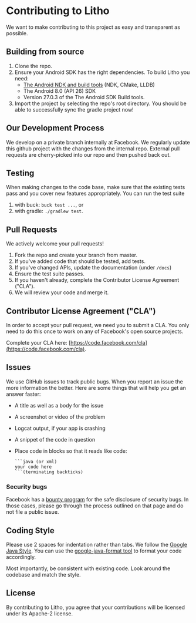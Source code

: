 # Contributing to Litho

We want to make contributing to this project as easy and transparent as possible.

## Building from source

1. Clone the repo.
2. Ensure your Android SDK has the right dependencies.  To build Litho you need:
   - [The Android NDK and build tools](https://developer.android.com/studio/projects/add-native-code.html) (NDK, CMake, LLDB)
   - The Android 8.0 (API 26) SDK
   - Version 27.0.3 of the The Android SDK Build tools.
3. Import the project by selecting the repo's root directory. You should be able to successfully sync the gradle project now!

## Our Development Process

We develop on a private branch internally at Facebook. We regularly update this github project with the changes from the internal repo. External pull requests are cherry-picked into our repo and then pushed back out.

## Testing

When making changes to the code base, make sure that the existing tests pass and you cover
new features appropriately. You can run the test suite

1. with buck: `buck test ...`, or
2. with gradle: `./gradlew test`.

## Pull Requests

We actively welcome your pull requests!

1. Fork the repo and create your branch from master.
2. If you've added code that should be tested, add tests.
3. If you've changed APIs, update the documentation (under `/docs`)
4. Ensure the test suite passes.
5. If you haven't already, complete the Contributor License Agreement ("CLA").
6. We will review your code and merge it.

## Contributor License Agreement ("CLA")

In order to accept your pull request, we need you to submit a CLA. You only need to do this once to work on any of Facebook's open source projects.

Complete your CLA here: [https://code.facebook.com/cla](https://code.facebook.com/cla).

## Issues

We use GitHub issues to track public bugs.  When you report an issue the more information the better. Here are some things that will help you get an answer faster:

 * A title as well as a body for the issue
 * A screenshot or video of the problem
 * Logcat output, if your app is crashing
 * A snippet of the code in question
 * Place code in blocks so that it reads like code:

    ```
    ```java (or xml)
    your code here
    ```(terminating backticks)
    ```

### Security bugs

Facebook has a [bounty program](https://www.facebook.com/whitehat/) for the safe disclosure of security bugs. In those cases, please go through the process outlined on that page and do not file a public issue.

## Coding Style

Please use 2 spaces for indentation rather than tabs. We follow the [Google Java
Style](https://google.github.io/styleguide/javaguide.html). You can use the
[google-java-format tool](https://github.com/google/google-java-format) to
format your code accordingly.

Most importantly, be consistent with existing code.  Look around the codebase and match the style.

## License

By contributing to Litho, you agree that your contributions will be licensed under its Apache-2 license.
